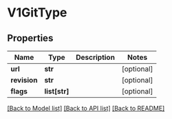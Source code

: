 # V1GitType


## Properties
Name | Type | Description | Notes
------------ | ------------- | ------------- | -------------
**url** | **str** |  | [optional] 
**revision** | **str** |  | [optional] 
**flags** | **list[str]** |  | [optional] 

[[Back to Model list]](../README.md#documentation-for-models) [[Back to API list]](../README.md#documentation-for-api-endpoints) [[Back to README]](../README.md)


